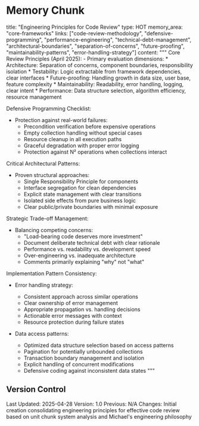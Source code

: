 # Memory Chunk

<chunk>
title: "Engineering Principles for Code Review"
type: HOT
memory_area: "core-frameworks"
links: ["code-review-methodology", "defensive-programming", "performance-engineering", "technical-debt-management", "architectural-boundaries", "separation-of-concerns", "future-proofing", "maintainability-patterns", "error-handling-strategy"]
content: """
Core Review Principles (April 2025):
- Primary evaluation dimensions:
  * Architecture: Separation of concerns, component boundaries, responsibility isolation
  * Testability: Logic extractable from framework dependencies, clear interfaces
  * Future-proofing: Handling growth in data size, user base, feature complexity
  * Maintainability: Readability, error handling, logging, clear intent
  * Performance: Data structure selection, algorithm efficiency, resource management

Defensive Programming Checklist:
- Protection against real-world failures:
  * Precondition verification before expensive operations
  * Empty collection handling without special cases
  * Resource cleanup in all execution paths
  * Graceful degradation with proper error logging
  * Protection against N² operations when collections interact

Critical Architectural Patterns:
- Proven structural approaches:
  * Single Responsibility Principle for components
  * Interface segregation for clean dependencies
  * Explicit state management with clear transitions
  * Isolated side effects from pure business logic
  * Clear public/private boundaries with minimal exposure

Strategic Trade-off Management:
- Balancing competing concerns:
  * "Load-bearing code deserves more investment"
  * Document deliberate technical debt with clear rationale
  * Performance vs. readability vs. development speed
  * Over-engineering vs. inadequate architecture
  * Comments primarily explaining "why" not "what"

Implementation Pattern Consistency:
- Error handling strategy:
  * Consistent approach across similar operations
  * Clear ownership of error management
  * Appropriate propagation vs. handling decisions
  * Actionable error messages with context
  * Resource protection during failure states

- Data access patterns:
  * Optimized data structure selection based on access patterns
  * Pagination for potentially unbounded collections
  * Transaction boundary management and isolation
  * Explicit handling of concurrent modifications
  * Defensive coding against inconsistent data states
"""
</chunk>

## Version Control
Last Updated: 2025-04-28
Version: 1.0
Previous: N/A
Changes: Initial creation consolidating engineering principles for effective code review based on unit chunk system analysis and Michael's engineering philosophy
